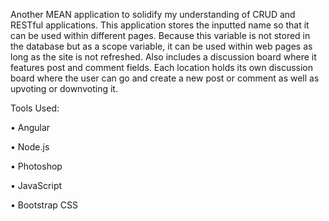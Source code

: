 Another MEAN application to solidify my understanding of CRUD and RESTful applications. This application stores the inputted name so that it can be used within different pages. Because this variable is not stored in the database but as a scope variable, it can be used within web pages as long as the site is not refreshed. Also includes a discussion board where it features post and comment fields. Each location holds its own discussion board where the user can go and create a new post or comment as well as upvoting or downvoting it. 

Tools Used:

•	Angular

•	Node.js

•	Photoshop

•	JavaScript

•	Bootstrap CSS


